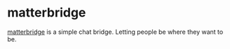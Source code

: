matterbridge
============


[matterbridge][1] is a simple chat bridge.
Letting people be where they want to be.

[1]: https://github.com/42wim/matterbridge
